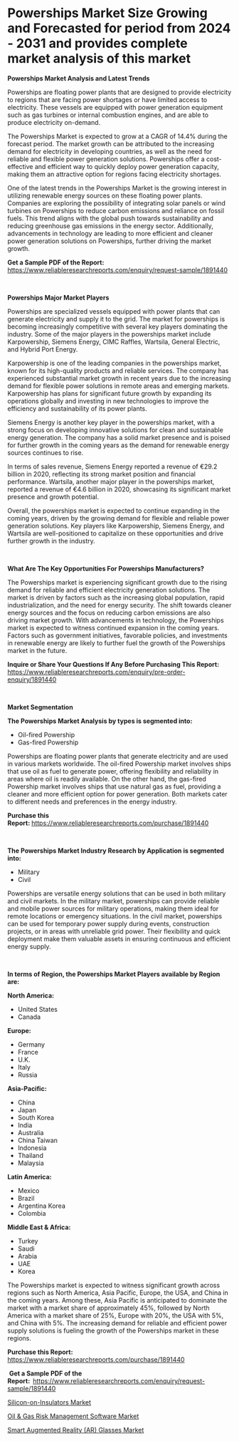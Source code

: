 <p><h1>Powerships Market Size Growing and Forecasted for period from 2024 - 2031 and provides complete market analysis of this market</h1></p><p><strong>Powerships Market Analysis and Latest Trends</strong></p>
<p><p>Powerships are floating power plants that are designed to provide electricity to regions that are facing power shortages or have limited access to electricity. These vessels are equipped with power generation equipment such as gas turbines or internal combustion engines, and are able to produce electricity on-demand.</p><p>The Powerships Market is expected to grow at a CAGR of 14.4% during the forecast period. The market growth can be attributed to the increasing demand for electricity in developing countries, as well as the need for reliable and flexible power generation solutions. Powerships offer a cost-effective and efficient way to quickly deploy power generation capacity, making them an attractive option for regions facing electricity shortages.</p><p>One of the latest trends in the Powerships Market is the growing interest in utilizing renewable energy sources on these floating power plants. Companies are exploring the possibility of integrating solar panels or wind turbines on Powerships to reduce carbon emissions and reliance on fossil fuels. This trend aligns with the global push towards sustainability and reducing greenhouse gas emissions in the energy sector. Additionally, advancements in technology are leading to more efficient and cleaner power generation solutions on Powerships, further driving the market growth.</p></p>
<p><strong>Get a Sample PDF of the Report:&nbsp;</strong> <a href="https://www.reliableresearchreports.com/enquiry/request-sample/1891440">https://www.reliableresearchreports.com/enquiry/request-sample/1891440</a></p>
<p>&nbsp;</p>
<p><strong>Powerships Major Market Players</strong></p>
<p><p>Powerships are specialized vessels equipped with power plants that can generate electricity and supply it to the grid. The market for powerships is becoming increasingly competitive with several key players dominating the industry. Some of the major players in the powerships market include Karpowership, Siemens Energy, CIMC Raffles, Wartsila, General Electric, and Hybrid Port Energy.</p><p>Karpowership is one of the leading companies in the powerships market, known for its high-quality products and reliable services. The company has experienced substantial market growth in recent years due to the increasing demand for flexible power solutions in remote areas and emerging markets. Karpowership has plans for significant future growth by expanding its operations globally and investing in new technologies to improve the efficiency and sustainability of its power plants.</p><p>Siemens Energy is another key player in the powerships market, with a strong focus on developing innovative solutions for clean and sustainable energy generation. The company has a solid market presence and is poised for further growth in the coming years as the demand for renewable energy sources continues to rise.</p><p>In terms of sales revenue, Siemens Energy reported a revenue of €29.2 billion in 2020, reflecting its strong market position and financial performance. Wartsila, another major player in the powerships market, reported a revenue of €4.6 billion in 2020, showcasing its significant market presence and growth potential.</p><p>Overall, the powerships market is expected to continue expanding in the coming years, driven by the growing demand for flexible and reliable power generation solutions. Key players like Karpowership, Siemens Energy, and Wartsila are well-positioned to capitalize on these opportunities and drive further growth in the industry.</p></p>
<p>&nbsp;</p>
<p><strong>What Are The Key Opportunities For Powerships Manufacturers?</strong></p>
<p><p>The Powerships market is experiencing significant growth due to the rising demand for reliable and efficient electricity generation solutions. The market is driven by factors such as the increasing global population, rapid industrialization, and the need for energy security. The shift towards cleaner energy sources and the focus on reducing carbon emissions are also driving market growth. With advancements in technology, the Powerships market is expected to witness continued expansion in the coming years. Factors such as government initiatives, favorable policies, and investments in renewable energy are likely to further fuel the growth of the Powerships market in the future.</p></p>
<p><strong>Inquire or Share Your Questions If Any Before Purchasing This Report:</strong> <a href="https://www.reliableresearchreports.com/enquiry/pre-order-enquiry/1891440">https://www.reliableresearchreports.com/enquiry/pre-order-enquiry/1891440</a></p>
<p>&nbsp;</p>
<p><strong>Market Segmentation</strong></p>
<p><strong>The Powerships Market Analysis by types is segmented into:</strong></p>
<p><ul><li>Oil-fired Powership</li><li>Gas-fired Powership</li></ul></p>
<p><p>Powerships are floating power plants that generate electricity and are used in various markets worldwide. The oil-fired Powership market involves ships that use oil as fuel to generate power, offering flexibility and reliability in areas where oil is readily available. On the other hand, the gas-fired Powership market involves ships that use natural gas as fuel, providing a cleaner and more efficient option for power generation. Both markets cater to different needs and preferences in the energy industry.</p></p>
<p><strong>Purchase this Report:&nbsp;</strong><a href="https://www.reliableresearchreports.com/purchase/1891440">https://www.reliableresearchreports.com/purchase/1891440</a></p>
<p>&nbsp;</p>
<p><strong>The Powerships Market Industry Research by Application is segmented into:</strong></p>
<p><ul><li>Military</li><li>Civil</li></ul></p>
<p><p>Powerships are versatile energy solutions that can be used in both military and civil markets. In the military market, powerships can provide reliable and mobile power sources for military operations, making them ideal for remote locations or emergency situations. In the civil market, powerships can be used for temporary power supply during events, construction projects, or in areas with unreliable grid power. Their flexibility and quick deployment make them valuable assets in ensuring continuous and efficient energy supply.</p></p>
<p>&nbsp;</p>
<p><strong>In terms of Region, the Powerships Market Players available by Region are:</strong></p>
<p>
    <p> <strong> North America: </strong>
        <ul>
            <li>United States</li>
            <li>Canada</li>
        </ul>
        </p> 
    <p> <strong> Europe: </strong>
        <ul>
            <li>Germany</li>
            <li>France</li>
            <li>U.K.</li>
            <li>Italy</li>
            <li>Russia</li>
        </ul>
        </p> 
    <p> <strong> Asia-Pacific: </strong>
        <ul>
            <li>China</li>
            <li>Japan</li>
            <li>South Korea</li>
            <li>India</li>
            <li>Australia</li>
            <li>China Taiwan</li>
            <li>Indonesia</li>
            <li>Thailand</li>
            <li>Malaysia</li>
        </ul>
        </p> 
    <p> <strong> Latin America: </strong>
        <ul>
            <li>Mexico</li>
            <li>Brazil</li>
            <li>Argentina Korea</li>
            <li>Colombia</li>
        </ul>
        </p> 
    <p> <strong> Middle East & Africa: </strong>
        <ul>
            <li>Turkey</li>
            <li>Saudi</li>
            <li>Arabia</li>
            <li>UAE</li>
            <li>Korea</li>
        </ul>
    </p>
    </p>
<p><p>The Powerships market is expected to witness significant growth across regions such as North America, Asia Pacific, Europe, the USA, and China in the coming years. Among these, Asia Pacific is anticipated to dominate the market with a market share of approximately 45%, followed by North America with a market share of 25%, Europe with 20%, the USA with 5%, and China with 5%. The increasing demand for reliable and efficient power supply solutions is fueling the growth of the Powerships market in these regions.</p></p>
<p><strong>Purchase this Report: </strong><a href="https://www.reliableresearchreports.com/purchase/1891440">https://www.reliableresearchreports.com/purchase/1891440</a></p>
<p>&nbsp;<strong>Get a Sample PDF of the Report:&nbsp;&nbsp;</strong><a href="https://www.reliableresearchreports.com/enquiry/request-sample/1891440">https://www.reliableresearchreports.com/enquiry/request-sample/1891440</a></p>
<p><strong></strong></p>
<p><p><a href="https://view.publitas.com/reportprime-1/global-silicon-on-insulators-market-size-and-market-trends-insights-and-projections-from-2023-to-2030/">Silicon-on-Insulators Market</a></p><p><a href="https://view.publitas.com/reportprime-1/oil-gas-risk-management-software-market-research-report-the-key-to-successful-business-strategy-forecasted-for-period-from-2023-2030/">Oil & Gas Risk Management Software Market</a></p><p><a href="https://view.publitas.com/reportprime-1/smart-augmented-reality-ar-glasses-market-provides-a-comprehensive-analysis-including-a-macro-overview-of-the-market-as-well-as-micro-details-such-as-market-size-and-competitive-landscape/">Smart Augmented Reality (AR) Glasses Market</a></p></p>